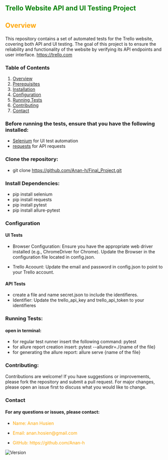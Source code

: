 ## <p style="color:green;">Trello Website API and UI Testing Project</p>
## <p style="color:orange;">Overview</p>
This repository contains a set of automated tests for the Trello website, covering both API and UI testing. 
The goal of this project is to ensure the reliability and functionality of the website by verifying its API endpoints and user interface.
https://trello.com

### Table of Contents
1. [Overview](#overview)
2. [Prerequisites](#prerequisites)
3. [Installation](#installation)
4. [Configuration](#configuration)
5. [Running Tests](#running-tests)
6. [Contributing](#contributing)
7. [Contact](#contact)
### Before running the tests, ensure that you have the following installed:
- [Selenium](https://www.selenium.dev/) for UI test automation
- [requests](https://docs.python-requests.org/) for API requests

### Clone the repository:
* git clone https://github.com/Anan-h/Final_Project.git

### Install Dependencies:
* pip install selenium
* pip install requests
* pip install pytest
* pip install allure-pytest

### Configuration
#### UI Tests
* Browser Configuration: Ensure you have the appropriate web driver installed (e.g., ChromeDriver for Chrome). Update the Browser in the configuration file located in config.json.

* Trello Acoount: Update the email and password in config.json to point to your Trello account.

#### API Tests
* create a file and name secret.json to include the identifieres.
* Identifier: Update the trello_api_key and trello_api_token to your identifieres 

### Running Tests:
#### open in terminal:
* for regular test runner insert the following command: pytest
* for allure report creation insert: pytest --alluredir=./{name of the file}
* for generating the allure report: allure serve {name of the file}

 
### Contributing:
Contributions are welcome! If you have suggestions or improvements, please fork the repository and submit a pull request. For major changes, please open an issue first to discuss what you would like to change.

### Contact
#### For any questions or issues, please contact:

* <p style="color:orange;">Name: Anan Husien</p>
* <p style="color:orange;">Email: anan.hosien@gmail.com</p>
* <p style="color:orange;">GitHub: https://github.com/Anan-h</p>


![Version](https://img.shields.io/badge/version-1.0.0-blue)
